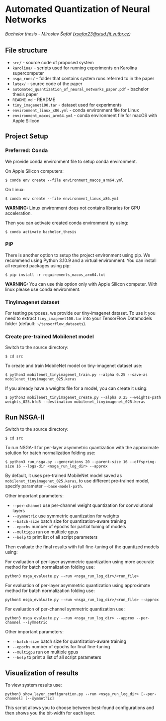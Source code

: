 # Automated Quantization of Neural Networks

###### Bachelor thesis - Miroslav Šafář (xsafar23@stud.fit.vutbr.cz)

## File structure

- `src/` - source code of proposed system
- `karolina/` - scripts used for running experiments on Karolina supercomputer
- `nsga_runs/` - folder that contains system runs referred to in the paper
- `latex/` - source code of the paper
- `automated_quantization_of_neural_networks_paper.pdf` - bachelor thesis paper
- `README.md` - README
- `tiny_imagenet100.tar` - dataset used for experiments
- `environment_linux_x86.yml` - conda environment file for Linux
- `environment_macos_arm64.yml` - conda environment file for macOS with Apple Silicon

## Project Setup

### Preferred: Conda

We provide conda environment file to setup conda environment.

On Apple Silicon computers:

```shell
$ conda env create --file environment_macos_arm64.yml
```

On Linux:

```shell
$ conda env create --file environment_linux_x86.yml
```

**WARNING:** Linux environment does not contains libraries for GPU acceleration.

Then you can activate created conda environment by using:
```shell
$ conda activate bachelor_thesis
```

### PIP

There is another option to setup the project environment using pip.
We recommend using Python 3.10.9 and a virtual environment. You can install all required packages using pip:

```shell
$ pip install -r requirements_macos_arm64.txt
```

**WARNING:** You can use this option only with Apple Silicon computer. With linux please use conda environment.

### Tinyimagenet dataset

For testing purposes, we provide our tiny-imagenet dataset. To use it you need to extract 
`tiny_imagenet100.tar` into your TensorFlow Datamodels folder (default: `~/tensorflow_datasets`).

### Create pre-trained Mobilenet model

Switch to the source directory:

```shell
$ cd src
```

To create and train MobileNet model on tiny-imagenet dataset use:

```shell
$ python3 mobilenet_tinyimagenet_train.py --alpha 0.25 --save-as mobilenet_tinyimagenet_025.keras
```

If you already have a weights file for a model, you can create it using:

```shell
$ python3 mobilenet_tinyimagenet_create.py --alpha 0.25 --weights-path weights_025.hfd5 --destination mobilenet_tinyimagenet_025.keras
```

## Run NSGA-II

Switch to the source directory:

```shell
$ cd src
```

To run NSGA-II for per-layer asymmetric quantization with the approximate solution for batch normalization folding use:

```shell
$ python3 run_nsga.py --generations 20 --parent-size 16 --offspring-size 16 --logs-dir <nsga_run_log_dir> --approx
```

By default, it uses pre-trained MobileNet model saved as `mobilenet_tinyimagenet_025.keras`,
to use different pre-trained model, specify parameter `--base-model-path`.

Other important parameters:

- `--per-channel` use per-channel weight quantization for convolutional layers
- `--symmetric` use symmetric quantization for weights
- `--batch-size` batch size for quantization-aware training
- `--epochs` number of epochs for partial tuning of models
- `--multigpu` run on multiple gpus
- `--help` to print list of all script parameters

Then evaluate the final results with full fine-tuning of the quantized models using:

For evaluation of per-layer asymmetric quantization using more accurate method for batch normalization folding use:

```shell
python3 nsga_evaluate.py --run <nsga_run_log_dir>/<run_file>
```

For evaluation of per-layer asymmetric quantization using approximate method for batch normalization folding use:

```shell
python3 nsga_evaluate.py --run <nsga_run_log_dir>/<run_file> --approx
```

For evaluation of per-channel symmetric quantization use:

```shell
python3 nsga_evaluate.py --run <nsga_run_log_dir> --approx --per-channel --symmetric
```

Other important parameters:

- `--batch-size` batch size for quantization-aware training
- `--epochs` number of epochs for final fine-tuning
- `--multigpu` run on multiple gpus
- `--help` to print a list of all script parameters

## Visualization of results

To view system results use:
```shell
python3 show_layer_configuration.py --run <nsga_run_log_dir> [--per-channel] [--symmetric]
```
This script allows you to choose between best-found configurations and then shows you the bit-width for each layer.

